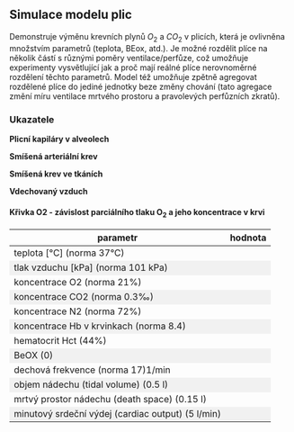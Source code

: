<style>
img[alt^="image"] {max-width:20px;}
img[alt^="bigimage"] {  max-height:60px}
tbody tr:nth-child(even){background-color:#f1f1f1}
</style>
## Simulace modelu plic

Demonstruje výměnu krevních plynů $O_2$ a $CO_2$ v plicích, která je ovlivněna množstvím parametrů (teplota, BEox, atd.). Je možné rozdělit plíce na několik částí s různými poměry ventilace/perfůze, což umožňuje experimenty vysvětlující jak a proč mají reálné plíce nerovnoměrné rozdělení těchto parametrů. Model též umožňuje zpětně agregovat rozdělené plíce do jediné jednotky beze změny chování (tato agregace změní míru ventilace mrtvého prostoru a pravolevých perfůzních zkratů).

<div class="w3-row">
<div class="w3-third">

### Ukazatele

**Plicní kapiláry v alveolech**
<bdl-chartjs-barplot id="idp11" fromid="idfmi"  refindex="6"  extremelimits="0,1"  normallimits="0,1" responsive="true" labels="SAT" initialdata="0.97"></bdl-chartjs-barplot> 
<bdl-chartjs-barplot  id="idp12"  fromid="idfmi"  refindex="5"  extremelimits="0,150" labels="pO2" normallimits="90,110"  initialdata="94.01"  convertors="1,133.322" responsive="true"></bdl-chartjs-barplot>
<bdl-chartjs-barplot  id="idp13"  fromid="idfmi"  refindex="7"  extremelimits="0,75" labels="pCO2" normallimits="35,45"  initialdata="40"  convertors="1,133.322" responsive="true"></bdl-chartjs-barplot>
<bdl-chartjs-barplot  id="idp14"  fromid="idfmi"  refindex="8"  extremelimits="7,8" labels="pH" normallimits="7.38,7.42"  initialdata="7.4"  convertors="1,1" responsive="true"></bdl-chartjs-barplot>

**Smíšená arteriální krev**
<bdl-chartjs-barplot id="id11" fromid="idfmi"  refindex="1"  extremelimits="0,1"  normallimits="0.93,0.99" responsive="true" labels="SAT" initialdata="0.97"></bdl-chartjs-barplot> 
<bdl-chartjs-barplot  id="id12"  fromid="idfmi"  refindex="0"  extremelimits="0,150" labels="pO2" normallimits="90,110"  initialdata="94.01"  convertors="1,133.322" responsive="true"></bdl-chartjs-barplot>
<bdl-chartjs-barplot  id="id13"  fromid="idfmi"  refindex="10"  extremelimits="0,75" labels="pCO2" normallimits="35,45"  initialdata="40"  convertors="1,133.322" responsive="true"></bdl-chartjs-barplot>
<bdl-chartjs-barplot  id="id14"  fromid="idfmi"  refindex="11"  extremelimits="7,8" labels="pH" normallimits="7.38,7.42"  initialdata="7.4"  convertors="1,1" responsive="true"></bdl-chartjs-barplot>

**Smíšená krev ve tkáních**
<bdl-chartjs-barplot id="idt11" fromid="idfmi"  refindex="1"  extremelimits="0,1"  normallimits="0.5,0.7" responsive="true" labels="SAT" initialdata="0.97"></bdl-chartjs-barplot> 
<bdl-chartjs-barplot  id="idt12"  fromid="idfmi"  refindex="21"  extremelimits="0,150" labels="pO2" normallimits="30,40"  initialdata="94.01"  convertors="1,133.322" responsive="true"></bdl-chartjs-barplot>
<bdl-chartjs-barplot  id="idt13"  fromid="idfmi"  refindex="12"  extremelimits="0,75" labels="pCO2" normallimits="40,55"  initialdata="40"  convertors="1,133.322" responsive="true"></bdl-chartjs-barplot>
<bdl-chartjs-barplot  id="idt14"  fromid="idfmi"  refindex="13"  extremelimits="7,8" labels="pH" normallimits="7.3,7.4"  initialdata="7.4"  convertors="1,1" responsive="true"></bdl-chartjs-barplot>

**Vdechovaný vzduch**

<bdl-chartjs-barplot  id="idt12"  fromid="idfmi"  refindex="16"  extremelimits="0,300" labels="pO2" initialdata="159"  convertors="1,133.322" responsive="true"></bdl-chartjs-barplot>
<bdl-chartjs-barplot  id="idt13"  fromid="idfmi"  refindex="17"  extremelimits="0,75" labels="pCO2" initialdata="0"  convertors="1,133.322" responsive="true"></bdl-chartjs-barplot>

</div>
<div class="w3-third">

<bdl-fmi id="idfmi" src="Physiolibrary_Fluid_Examples_BloodGasesTransport_BloodyMary.js" fminame="Physiolibrary_Fluid_Examples_BloodGasesTransport_BloodyMary" tolerance="0.000001" starttime="0" fstepsize="1" guid="{9cf9ddee-a4c0-4744-9f83-dc25801100f8}" valuereferences="637536357,905971815,905972513,905972516,905971811,905971620,905971622,905971621,905971619,905971618,637536358,905971812,905972514,905972515,905972512,16777244,100663342,100663343,16777223,637536357,905971832,905972513,905972466" valuelabels="arterial.pO2,arterial.sO2, tissueUnit[1].tissue.pO2, tissueUnit[1].tissue.sO2,arterial.pressure,alveolarUnit[1].pO2,alveolarUnit[1].sO2,alveolarUnit[1].pCO2,alveolarUnit[1].pH,alveolarUnit[1].pressure,arterial.pCO2,tissueUnit[1].tissue.pO2,arterial.pH,tissueUnit[1].tissue.pH,tissueUnit[1].tissue.pressure,Blood_Hb,Air_pO2,Air_pCO2,RR,arterial.pO2,arterial.c[2],tissueUnit[1].tissue.pO2,tissueUnit[1].tissue.c[2]" inputs="id1,16777217,1,1,-272.15;id2,16777216,1000,1;id3,16777252,1,100;id4,16777253,1,1000;id5,100663341,1,100;id6,16777244,1,1,0,f;id7,16777238,1,100,0,f;id8,16777251,1,1,f;id9,16777223,1,60,f;id10,16777224,1,1000,f;id11,16777225,1,1000,t;id12,16777226,1,60000,t" inputlabels="system.T_ambient,system.p_ambient,AirO2,AirCO2,AirN2,Blood_Hb,Hct,Blood_BEox,RR,TV,DV,CO"></bdl-fmi>


<bdl-animate-adobe src="AlveolaTK.js" width="800" height="600" name="AlveolaTK" fromid="idfmi"></bdl-animate-adobe>

<bdl-bind2a findex="-1" aname="Alveola_anim" amin="0" amax="99" fmin="0" fmax="1" convertor="Math.sin(x/10)**2"></bdl-bind2a>

<h4>Křivka O2 - závislost parciálního tlaku O<sub>2</sub> a jeho koncentrace v krvi</h4>
<bdl-chartjs-xy-points id="idt12"  fromid="idfmi"  refindex="19" refvalues="4"  labels=",arterialní krev,tkáně," responsive="true" xmin="0" xmax="110" min="0" max="10" convertors="1,133.322;1,1;1,133.322;1,1" atitle="Přidat bod" rtitle="Odebrat bod" xlabel="pO2 [mmHg]" ylabel="cO2 [mmol/l]"></bdl-chartjs-xy-points>

</div>
<div class="w3-third w3-tiny">

| parametr | hodnota |
|----------|---------|
| teplota [&deg;C] (norma 37&deg;C) | <bdl-range id="id1" title="" min="22" max="42" default="37" step="0.5" maxlength="5"></bdl-range> |
| tlak vzduchu [kPa] (norma 101 kPa) | <bdl-range id="id2" title="" min="30" max="1000" default="101" step="1" maxlength="5"></bdl-range> |
| koncentrace O2 (norma 21%) | <bdl-range id="id3" title="" min="5" max="50" default="21" step="1" maxlength="5"></bdl-range> |
| koncentrace CO2 (norma 0.3&permil;) | <bdl-range id="id4" title="" min="0.1" max="50" default="0.3" step="0.1" maxlength="5"></bdl-range> |
| koncentrace N2 (norma 72%) | <bdl-range id="id5" title="" min="60" max="90" default="72" step="1" maxlength="5"></bdl-range> |
| koncentrace Hb v krvinkach (norma 8.4) | <bdl-range id="id6" title="" min="1" max="16" default="8.4" step="0.1" maxlength="5"></bdl-range> |
| hematocrit Hct (44%) | <bdl-range id="id7" title="" min="10" max="80" default="44" step="1" maxlength="5"></bdl-range> |
| BeOX (0) | <bdl-range id="id8" title="" min="-10" max="10" default="0" step="1" maxlength="5"></bdl-range> |
| dechová frekvence (norma 17)1/min | <bdl-range id="id9" title="" min="0" max="60" default="17" step="1" maxlength="5"></bdl-range> |
| objem nádechu (tidal volume) (0.5 l) | <bdl-range id="id10" title="" min="0.1" max="1.5" default="0.5" step="0.1" maxlength="7"></bdl-range> |
| mrtvý prostor nádechu (death space) (0.15 l) | <bdl-range id="id11" title="" min="0.05" max="1" default="0.15" step="0.05" maxlength="7"></bdl-range> |
| minutový srdeční výdej (cardiac output) (5 l/min) | <bdl-range id="id12" title="" min="1" max="15" default="5" step="0.5" maxlength="7"></bdl-range> |

</div>
</div>